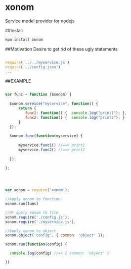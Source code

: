 # xonom
Service model provider for nodejs

##Install

```Bash
npm install xonom
```

##Motivation
Desire to get rid of these ugly statements


```Javascript

require('../../myservice.js')
require('../config.json')
...

```

##EXAMPLE


```Javascript 

var func = function ($xonom) {
  
  $xonom.service("myservice", function() {
      return {
         func1: function() {  console.log("print1"); },
         func2: function() {  console.log("print2"); }
      }
  });
  
  $xonom.func(function(myservice) {
  
      myservice.func1() //==> print1
      myservice.func2() //==> print2
  
  });
   
};




var xonom = require('xonom');

//Apply xonom to function
xonom.run(func)

//Or apply xonom to file
xonom.require('./config.js');
xonom.require('./myservice.js');

//Apply xonom to object
xonom.object('config', { common: 'object' });

xonom.run(function(config) {

  console.log(config) //=> { common: 'object' }

})
```

